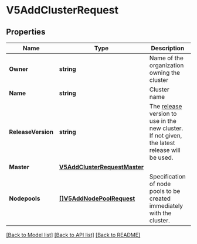 # V5AddClusterRequest

## Properties

Name | Type | Description | Notes
------------ | ------------- | ------------- | -------------
**Owner** | **string** | Name of the organization owning the cluster  | 
**Name** | **string** | Cluster name | [optional] 
**ReleaseVersion** | **string** | The [release](https://docs.giantswarm.io/api/#tag/releases) version to use in the new cluster. If not given, the latest release will be used.  | [optional] 
**Master** | [**V5AddClusterRequestMaster**](V5AddClusterRequest_master.md) |  | [optional] 
**Nodepools** | [**[]V5AddNodePoolRequest**](V5AddNodePoolRequest.md) | Specification of node pools to be created immediately with the cluster.  | [optional] 

[[Back to Model list]](../README.md#documentation-for-models) [[Back to API list]](../README.md#documentation-for-api-endpoints) [[Back to README]](../README.md)



